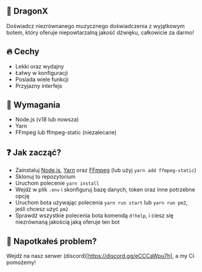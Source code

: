 ## 🤖 DragonX
Doświadcz niezrównanego muzycznego doświadczenia z wyjątkowym botem, który oferuje niepowtarzalną jakość dźwięku, całkowicie za darmo!

## 🔥 Cechy
- Lekki oraz wydajny
- Łatwy w konfiguracji
- Posiada wiele funkcji
- Przyjazny interfejs

## 🔧 Wymagania
- Node.js (v18 lub nowsza)
- Yarn
- FFmpeg lub ffmpeg-static (niezalecane)

## ❓ Jak zacząć?
- Zainstaluj [Node.js](https://nodejs.org/), [Yarn](https://yarnpkg.com/) oraz [FFmpeg](https://ffmpeg.org/) (lub użyj ``yarn add ffmpeg-static``)
- Sklonuj to repozytorium
- Uruchom polecenie ``yarn install``
- Wejdź w plik ``.env`` i skonfiguruj bazę danych, token oraz inne potrzebne opcję
- Uruchom bota używając polecenia ``yarn run start`` lub ``yarn run pm2``, jeśli chcesz użyć ``pm2``
- Sprawdź wszystkie polecenia bota komendą ``d!help``, i ciesz się niezrównaną jakością jaką oferuje ten bot

## 🛟 Napotkałeś problem?
Wejdź na nasz serwer (discord)[https://discord.gg/eCCCaWpu7h], a my Ci pomożemy!
